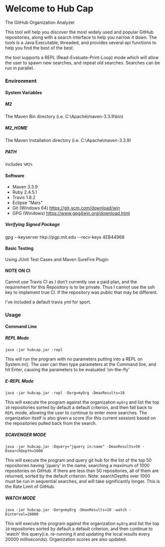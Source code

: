 # Welcome to Hub Cap
The GitHub Organization Analyzer

This tool will help you discover the most widely used and popular GitHub repositories, along with a search interface to help you narrow it down. The tools is a Java Executable, threaded, and provides several api functions to help you find the best of the best. 

the tool supports a REPL (Read-Evaluate-Print-Loop) mode which will allow the user to spawn new searches, and repeat old searches.
Searches can be run in parallel.

### Environment
#### System Variables
##### M2
The Maven Bin directory (i.e. C:\Apache\maven-3.3.9\bin)

##### M2_HOME
The Maven Installation directory (i.e. C:\Apache\maven-3.3.9\)

##### PATH
includes `%M2%`

#### Software
* Maven 3.3.9
* Ruby 2.4.5.1
* Travis 1.8.2
* Eclipse "Mars"
* Git (Windows 64) https://git-scm.com/download/win
* GPG (Windows) https://www.gpg4win.org/download.html

##### Verifying Signed Package
gpg --keyserver hkp://pgp.mit.edu --recv-keys 4EB44968

#### Basic Testing
Using JUnit Test Cases and Maven SureFire Plugin

#### NOTE ON CI
Cannot use Travis CI as I don't currently use a paid plan, and the requirement for this Repository is to be private. Thus I cannot use the ssh key to implement true CI. If the repository was public that may be different.

I've included a default travis yml for sport. 


### Usage

#### Command Line

##### REPL Mode

`java -jar hubcap.jar -repl`

This will run the program with no parameters putting into a REPL on System.in(). The user can then type parameters at the Command line, and hit Enter, causing the parameters to be evaluated 'on-the-fly'


##### E-REPL Mode

`java -jar hubcap.jar -repl -Dorg=myOrg -DmaxResults=10`

This will execute the program against the organization `myOrg` and list the top `10` repositories sorted by default a default criterion, and then fall back to `REPL` mode, allowing the user to continue to enter more searches. The organization itself is also given a score (for this current session) based on the repositories pulled back from the search.



##### SCAVENGER MODE

`java -jar hubcap.jar -Dquery="jquery in:name" -DmaxResults=50 -DsearchDepth=1000`

This will execute the program and query git hub for the list of the top 50 repositories having 'jquery' in the name, searching a maximum of 1000 repositories on GitHub. If there are less than 50 repositories, all of them are returned, sorted by the default criterion. Note: searchDepths over 1000 must be run in sequential searches, and will take significantly longer. This is the Rate Limit of GitHub.


##### WATCH MODE

`java -jar hubcap.jar -Dorg=myOrg -DmaxResults=10 -watch -Dinterval=20000`

This will execute the program against the organization `myOrg` and list the top `10` repositories sorted by default a default criterion, and then continue to 'watch' this query(i.e. re-running it and updating the local results every 20000  milliseconds). Organization scores are also updated.

